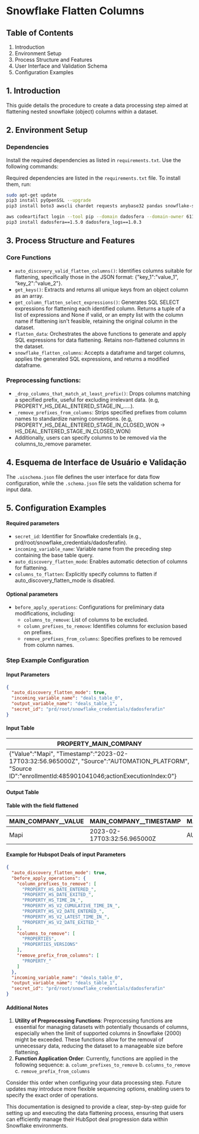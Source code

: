 # Snowflake Flatten Columns

## Table of Contents

1. Introduction
2. Environment Setup
3. Process Structure and Features
4. User Interface and Validation Schema
5. Configuration Examples

## 1. Introduction

This guide details the procedure to create a data processing step aimed at flattening nested snowflake (object) columns within a dataset.

## 2. Environment Setup

### Dependencies

Install the required dependencies as listed in `requirements.txt`. Use the following commands:


Required dependencies are listed in the `requirements.txt` file. To install them, run:

```bash
sudo apt-get update
pip3 install pyOpenSSL --upgrade
pip3 install boto3 awscli chardet requests anybase32 pandas snowflake-snowpark-python

aws codeartifact login --tool pip --domain dadosfera --domain-owner 611330257153 --region us-east-1 --repository dadosfera-pip
pip3 install dadosfera==1.5.0 dadosfera_logs==1.0.3
```

## 3. Process Structure and Features

### Core Functions

- `auto_discovery_valid_flatten_columns()`: Identifies columns suitable for flattening, specifically those in the JSON format: {"key_1":"value_1", "key_2":"value_2"}.
- `get_keys()`: Extracts and returns all unique keys from an object column as an array.
- `get_column_flatten_select_expressions()`: Generates SQL SELECT expressions for flattening each identified column. Returns a tuple of a list of expressions and None if valid, or an empty list with the column name if flattening isn't feasible, retaining the original column in the dataset.
- `flatten_data`: Orchestrates the above functions to generate and apply SQL expressions for data flattening. Retains non-flattened columns in the dataset.
- `snowflake_flatten_columns`: Accepts a dataframe and target columns, applies the generated SQL expressions, and returns a modified dataframe.

### Preprocessing functions:

- `_drop_columns_that_match_at_least_prefix()`: Drops columns matching a specified prefix, useful for excluding irrelevant data. (e.g, PROPERTY_HS_DEAL_ENTERED_STAGE_IN_.....).
- `_remove_prefixes_from_columns`: Strips specified prefixes from column names to standardize naming conventions. (e.g, PROPERTY_HS_DEAL_ENTERED_STAGE_IN_CLOSED_WON -> HS_DEAL_ENTERED_STAGE_IN_CLOSED_WON)
- Additionally, users can specify columns to be removed via the columns_to_remove parameter.

## 4. Esquema de Interface de Usuário e Validação

The `.uischema.json` file defines the user interface for data flow configuration, while the `.schema.json` file sets the validation schema for input data.

## 5. Configuration Examples

#### Required parameters
- `secret_id`: Identifier for Snowflake credentials (e.g., prd/root/snowflake_credentials/dadosferafin).
- `incoming_variable_name`: Variable name from the preceding step containing the base table query.
- `auto_discovery_flatten_mode`: Enables automatic detection of columns for flattening.
- `columns_to_flatten`: Explicitly specify columns to flatten if auto_discovery_flatten_mode is disabled.

#### Optional parameters

- `before_apply_operations`: Configurations for preliminary data modifications, including:
    - `columns_to_remove`: List of columns to be excluded.
    - `column_prefixes_to_remove`:  Identifies columns for exclusion based on prefixes.
    - `remove_prefixes_from_columns`: Specifies prefixes to be removed from column names.

### Step Example Configuration

#### Input Parameters
```json
{
  "auto_discovery_flatten_mode": true,
  "incoming_variable_name": "deals_table_0",
  "output_variable_name": "deals_table_1",
  "secret_id": "prd/root/snowflake_credentials/dadosferafin"
}
```


#### Input Table

| PROPERTY_MAIN_COMPANY                                                                                                    |
|---------------------------------------------------------------------------------------------------------------------------|
| {"Value":"Mapi", "Timestamp":"2023-02-17T03:32:56.965000Z", "Source":"AUTOMATION_PLATFORM", "Source ID":"enrollmentId:485901041046;actionExecutionIndex:0"} |

#### Output Table

#### Table with the field flattened

| MAIN_COMPANY__VALUE | MAIN_COMPANY__TIMESTAMP        | MAIN_COMPANY__SOURCE    | MAIN_COMPANY__SOURCEID                              |
|---------------------|-------------------------------|-------------------------|-----------------------------------------------------|
| Mapi                | 2023-02-17T03:32:56.965000Z   | AUTOMATION_PLATFORM     | enrollmentId:485901041046;actionExecutionIndex:0    |


#### Example for Hubspot Deals of input Parameters

```json
{
  "auto_discovery_flatten_mode": true,
  "before_apply_operations": {
    "column_prefixes_to_remove": [
      "PROPERTY_HS_DATE_ENTERED_",
      "PROPERTY_HS_DATE_EXITED_",
      "PROPERTY_HS_TIME_IN_",
      "PROPERTY_HS_V2_CUMULATIVE_TIME_IN_",
      "PROPERTY_HS_V2_DATE_ENTERED_",
      "PROPERTY_HS_V2_LATEST_TIME_IN_",
      "PROPERTY_HS_V2_DATE_EXITED_"
    ],
    "columns_to_remove": [
      "PROPERTIES",
      "PROPERTIES_VERSIONS"
    ],
    "remove_prefix_from_columns": [
      "PROPERTY_"
    ]
  },
  "incoming_variable_name": "deals_table_0",
  "output_variable_name": "deals_table_1",
  "secret_id": "prd/root/snowflake_credentials/dadosferafin"
}
```


#### Additional Notes
1. **Utility of Preprocessing Functions**: Preprocessing functions are essential for managing datasets with potentially thousands of columns, especially when the limit of supported columns in Snowflake (2000) might be exceeded. These functions allow for the removal of unnecessary data, reducing the dataset to a manageable size before flattening.
2. **Function Application Order**: Currently, functions are applied in the following sequence:
    a. `column_prefixes_to_remove`
    b. `columns_to_remove`
    c. `remove_prefix_from_columns`

Consider this order when configuring your data processing step. Future updates may introduce more flexible sequencing options, enabling users to specify the exact order of operations.

This documentation is designed to provide a clear, step-by-step guide for setting up and executing the data flattening process, ensuring that users can efficiently manage their HubSpot deal progression data within Snowflake environments.

